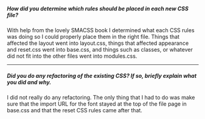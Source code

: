 ##### How did you determine which rules should be placed in each new CSS file?

With help from the lovely SMACSS book I determined what each CSS rules was doing so I could properly place them in the right file. Things that affected the layout went into layout.css, things that affected appearance and reset.css went into base.css, and things such as classes, or whatever did not fit into the other files went into modules.css.

---

##### Did you do any refactoring of the existing CSS? If so, briefly explain what you did and why.

I did not really do any refactoring. The only thing that I had to do was make sure that the import URL for the font stayed at the top of the file page in base.css and that the reset CSS rules came after that.
